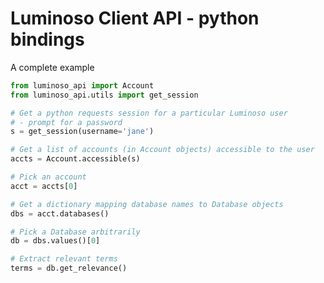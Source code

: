 Luminoso Client API - python bindings
=====================================

A complete example

```python
from luminoso_api import Account
from luminoso_api.utils import get_session

# Get a python requests session for a particular Luminoso user
# - prompt for a password
s = get_session(username='jane')

# Get a list of accounts (in Account objects) accessible to the user
accts = Account.accessible(s)

# Pick an account
acct = accts[0]

# Get a dictionary mapping database names to Database objects
dbs = acct.databases()

# Pick a Database arbitrarily
db = dbs.values()[0]

# Extract relevant terms
terms = db.get_relevance()

```
